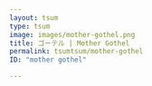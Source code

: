 ```yaml
---
layout: tsum
type: tsum
image: images/mother-gothel.png
title: ゴーテル | Mother Gothel
permalink: tsumtsum/mother-gothel
ID: "mother gothel"

---
```


